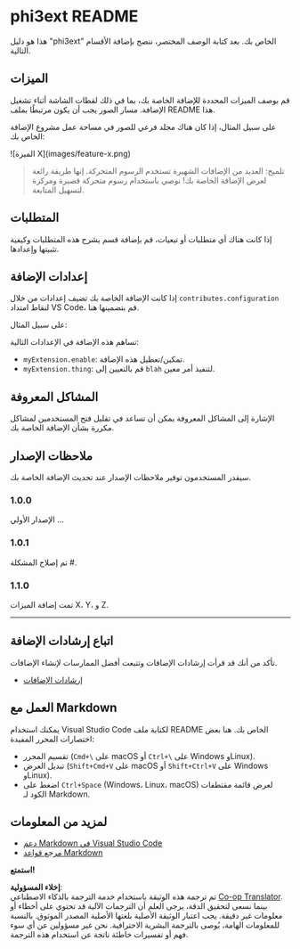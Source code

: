 <!--
CO_OP_TRANSLATOR_METADATA:
{
  "original_hash": "74bd3aa8618299f1b78180902c04c691",
  "translation_date": "2025-04-03T06:23:46+00:00",
  "source_file": "code\\07.Lab\\01\\Apple\\phi3ext\\README.md",
  "language_code": "ar"
}
-->
# phi3ext README

هذا هو دليل "phi3ext" الخاص بك. بعد كتابة الوصف المختصر، ننصح بإضافة الأقسام التالية.

## الميزات

قم بوصف الميزات المحددة للإضافة الخاصة بك، بما في ذلك لقطات الشاشة أثناء تشغيل الإضافة. مسار الصور يجب أن يكون مرتبطًا بملف README هذا.

على سبيل المثال، إذا كان هناك مجلد فرعي للصور في مساحة عمل مشروع الإضافة الخاص بك:

\!\[الميزة X\]\(images/feature-x.png\)

> تلميح: العديد من الإضافات الشهيرة تستخدم الرسوم المتحركة. إنها طريقة رائعة لعرض الإضافة الخاصة بك! نوصي باستخدام رسوم متحركة قصيرة ومركزة لتسهيل المتابعة.

## المتطلبات

إذا كانت هناك أي متطلبات أو تبعيات، قم بإضافة قسم يشرح هذه المتطلبات وكيفية تثبيتها وإعدادها.

## إعدادات الإضافة

إذا كانت الإضافة الخاصة بك تضيف إعدادات من خلال `contributes.configuration` لنقاط امتداد VS Code، قم بتضمينها هنا.

على سبيل المثال:

تساهم هذه الإضافة في الإعدادات التالية:

* `myExtension.enable`: تمكين/تعطيل هذه الإضافة.
* `myExtension.thing`: قم بالتعيين إلى `blah` لتنفيذ أمر معين.

## المشاكل المعروفة

الإشارة إلى المشاكل المعروفة يمكن أن تساعد في تقليل فتح المستخدمين لمشاكل مكررة بشأن الإضافة الخاصة بك.

## ملاحظات الإصدار

سيقدر المستخدمون توفير ملاحظات الإصدار عند تحديث الإضافة الخاصة بك.

### 1.0.0

الإصدار الأولي ...

### 1.0.1

تم إصلاح المشكلة #.

### 1.1.0

تمت إضافة الميزات X، Y، و Z.

---

## اتباع إرشادات الإضافة

تأكد من أنك قد قرأت إرشادات الإضافات وتتبعت أفضل الممارسات لإنشاء الإضافات.

* [إرشادات الإضافات](https://code.visualstudio.com/api/references/extension-guidelines?WT.mc_id=aiml-137032-kinfeylo)

## العمل مع Markdown

يمكنك استخدام Visual Studio Code لكتابة ملف README الخاص بك. هنا بعض اختصارات المحرر المفيدة:

* تقسيم المحرر (`Cmd+\` على macOS أو `Ctrl+\` على Windows وLinux).
* تبديل العرض (`Shift+Cmd+V` على macOS أو `Shift+Ctrl+V` على Windows وLinux).
* اضغط على `Ctrl+Space` (Windows، Linux، macOS) لعرض قائمة مقتطفات الكود لـ Markdown.

## لمزيد من المعلومات

* [دعم Markdown في Visual Studio Code](http://code.visualstudio.com/docs/languages/markdown?WT.mc_id=aiml-137032-kinfeylo)
* [مرجع قواعد Markdown](https://help.github.com/articles/markdown-basics/)

**استمتع!**

**إخلاء المسؤولية**:  
تم ترجمة هذه الوثيقة باستخدام خدمة الترجمة بالذكاء الاصطناعي [Co-op Translator](https://github.com/Azure/co-op-translator). بينما نسعى لتحقيق الدقة، يرجى العلم أن الترجمات الآلية قد تحتوي على أخطاء أو معلومات غير دقيقة. يجب اعتبار الوثيقة الأصلية بلغتها الأصلية المصدر الموثوق. بالنسبة للمعلومات الهامة، يُوصى بالترجمة البشرية الاحترافية. نحن غير مسؤولين عن أي سوء فهم أو تفسيرات خاطئة ناتجة عن استخدام هذه الترجمة.